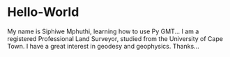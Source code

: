 # Hello-World
My name is Siphiwe Mphuthi, learning how to use Py GMT...
I am a registered Professional Land Surveyor, studied from the University of Cape Town. I have a great interest in geodesy and geophysics.
Thanks...
